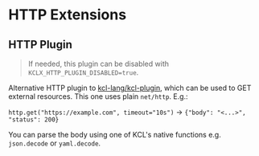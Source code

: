 # HTTP Extensions

## HTTP Plugin

> If needed, this plugin can be disabled with `KCLX_HTTP_PLUGIN_DISABLED=true`.

Alternative HTTP plugin to [kcl-lang/kcl-plugin](https://github.com/kcl-lang/kcl-plugin), which can be used to GET external resources. This one uses plain `net/http`. E.g.:

`http.get("https://example.com", timeout="10s")` -> `{"body": "<...>", "status": 200}`

You can parse the body using one of KCL's native functions e.g. `json.decode` or `yaml.decode`.
